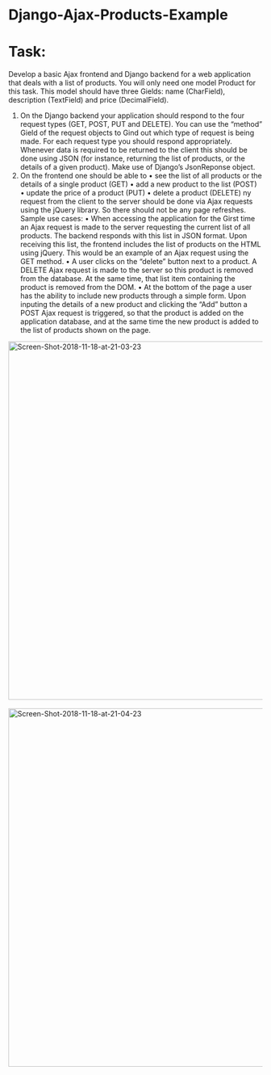 # Django-Ajax-Products-Example

# Task:
Develop a basic Ajax frontend and Django backend for a web application that deals with a list of products. You will only need one model Product for this task. This model should have three Gields: name (CharField), description (TextField) and price (DecimalField).
1) On the Django backend your application should respond to the four request types (GET, POST, PUT and DELETE). You can use the “method” Gield of the request objects to Gind out which type of request is being made. For each request type you should respond appropriately. Whenever data is required to be returned to the client this should be done using JSON (for instance, returning the list of products, or the details of a given product). Make use of Django’s JsonReponse object.  
2) On the frontend one should be able to
• see the list of all products or the details of a single product (GET) • add a new product to the list (POST)
• update the price of a product (PUT)
• delete a product (DELETE)
ny request from the client to the server should be done via Ajax requests using the jQuery library. So there should not be any page refreshes.
Sample use cases:
• When accessing the application for the Girst time an Ajax request is made to the server requesting the current list of all products. The backend responds with this list in JSON format. Upon receiving this list, the frontend includes the list of products on the HTML using jQuery. This would be an example of an Ajax request using the GET method.
• A user clicks on the “delete” button next to a product. A DELETE Ajax request is made to the server so this product is removed from the database. At the same time, that list item containing the product is removed from the DOM.
• At the bottom of the page a user has the ability to include new products through a simple form. Upon inputing the details of a new product and clicking the “Add” button a POST Ajax request is triggered, so that the product is added on the application database, and at the same time the new product is added to the list of products shown on the page.

<a href="https://ibb.co/b9b3qL"><img src="https://preview.ibb.co/gQxXjf/Screen-Shot-2018-11-18-at-21-03-23.png" alt="Screen-Shot-2018-11-18-at-21-03-23" width="710" hight="330" border="0"></a> <br> <br>
<a href="https://ibb.co/nfYiqL"><img src="https://preview.ibb.co/kGf7H0/Screen-Shot-2018-11-18-at-21-04-23.png" alt="Screen-Shot-2018-11-18-at-21-04-23"  width="710" hight="330" border="0"></a>
